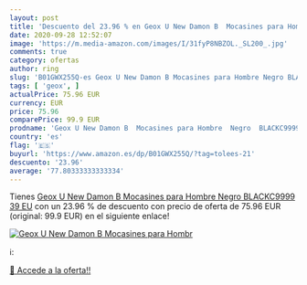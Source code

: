 ```yaml
---
layout: post
title: 'Descuento del 23.96 % en Geox U New Damon B  Mocasines para Hombr'
date: 2020-09-28 12:52:07
image: 'https://m.media-amazon.com/images/I/31fyP8NBZOL._SL200_.jpg'
comments: true
category: ofertas
author: ring
slug: 'B01GWX255Q-es Geox U New Damon B Mocasines para Hombre Negro BLACKC9999...'
tags: [ 'geox', ]
actualPrice: 75.96 EUR
currency: EUR
price: 75.96
comparePrice: 99.9 EUR
prodname: 'Geox U New Damon B  Mocasines para Hombre  Negro  BLACKC9999   39 EU'
country: 'es'
flag: '🇪🇸'
buyurl: 'https://www.amazon.es/dp/B01GWX255Q/?tag=tolees-21'
descuento: '23.96'
average: '77.80333333333334'
---
```


Tienes [Geox U New Damon B  Mocasines para Hombre  Negro  BLACKC9999   39 EU](https://www.amazon.es/dp/B01GWX255Q/?tag=tolees-21) con un 23.96 % de descuento con precio de oferta de 75.96 EUR (original: 99.9 EUR) en el siguiente enlace!

[![Geox U New Damon B  Mocasines para Hombr](https://m.media-amazon.com/images/I/31fyP8NBZOL._SL200_.jpg)](https://www.amazon.es/dp/B01GWX255Q/?tag=tolees-21)

ℹ️:


[🛒 Accede a la oferta!!](https://www.amazon.es/dp/B01GWX255Q/?tag=tolees-21)
